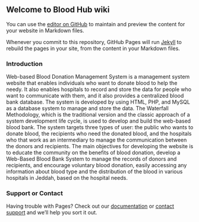 ## Welcome to Blood Hub wiki

You can use the [editor on GitHub](https://github.com/Ytosko/Blood_Hub_OnlineV5/edit/gh-pages/index.md) to maintain and preview the content for your website in Markdown files.

Whenever you commit to this repository, GitHub Pages will run [Jekyll](https://jekyllrb.com/) to rebuild the pages in your site, from the content in your Markdown files.

### Introduction

Web-based Blood Donation Management System is a management system website that enables individuals who want to donate blood to help the needy. It also enables hospitals to record and store the data for people who want to communicate with them, and it also provides a centralized blood bank database. The system is developed by using HTML, PHP, and MySQL as a database system to manage and store the data. The Waterfall Methodology, which is the traditional version and the classic approach of a system development life cycle, is used to develop and build the web-based blood bank. The system targets three types of user: the public who wants to donate blood, the recipients who need the donated blood, and the hospitals who that work as an intermediary to manage the communication between the donors and recipients. The main objectives for developing the website is to educate the community on the benefits of blood donation, develop a Web-Based Blood Bank System to manage the records of donors and recipients, and encourage voluntary blood donation, easily accessing any information about blood type and the distribution of the blood in various hospitals in Jeddah, based on the hospital needs.


### Support or Contact

Having trouble with Pages? Check out our [documentation](https://docs.github.com/categories/github-pages-basics/) or [contact support](https://support.github.com/contact) and we’ll help you sort it out.
